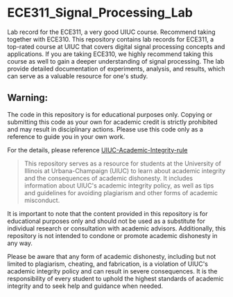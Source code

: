 # ECE311_Signal_Processing_Lab
Lab record for the ECE311, a very good UIUC course. Recommend taking together with ECE310. 
This repository contains lab records for ECE311, a top-rated course at UIUC that covers digital signal processing concepts and applications. If you are taking ECE310, we highly recommend taking this course as well to gain a deeper understanding of signal processing. The lab provide detailed documentation of  experiments, analysis, and results, which can serve as a valuable resource for one's study. 


## Warning: 
The code in this repository is for educational purposes only. Copying or submitting this code as your own for academic credit is strictly prohibited and may result in disciplinary actions. Please use this code only as a reference to guide you in your own work.

For the details, please reference [UIUC-Academic-Integrity-rule](https://github.com/Violet24K/UIUC-Academic-Integrity)
> This repository serves as a resource for students at the University of Illinois at Urbana-Champaign (UIUC) to learn about academic integrity and the consequences of academic dishonesty. It includes information about UIUC's academic integrity policy, as well as tips and guidelines for avoiding plagiarism and other forms of academic misconduct.

It is important to note that the content provided in this repository is for educational purposes only and should not be used as a substitute for individual research or consultation with academic advisors. Additionally, this repository is not intended to condone or promote academic dishonesty in any way.

Please be aware that any form of academic dishonesty, including but not limited to plagiarism, cheating, and fabrication, is a violation of UIUC's academic integrity policy and can result in severe consequences. It is the responsibility of every student to uphold the highest standards of academic integrity and to seek help and guidance when needed.

